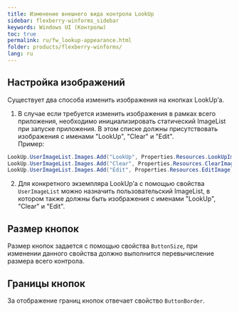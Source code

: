 ```yaml
---
title: Изменение внешнего вида контрола LookUp
sidebar: flexberry-winforms_sidebar
keywords: Windows UI (Контролы)
toc: true
permalink: ru/fw_lookup-appearance.html
folder: products/flexberry-winforms/
lang: ru
---
```


## Настройка изображений
Существует два способа изменить изображения на кнопках LookUp’а.

1. В случае если требуется изменить изображения в рамках всего приложения, необходимо инициализировать статический ImageList при запуске приложения. В этом списке должны присутствовать изображения с именами "LookUp", "Clear" и "Edit".
<br>Пример:<br>
```csharp
LookUp.UserImageList.Images.Add("LookUp", Properties.Resources.LookUpImage);
LookUp.UserImageList.Images.Add("Clear", Properties.Resources.ClearImage);
LookUp.UserImageList.Images.Add("Edit", Properties.Resources.EditImage);
```
2. Для конкретного экземпляра LookUp’а с помощью свойства `UserImageList` можно назначить пользовательский ImageList, в котором также должны быть изображения с именами "LookUp", "Clear" и "Edit".


## Размер кнопок
Размер кнопок задается с помощью свойства `ButtonSize`, при изменении данного свойства должно выполнится перевычисление размера всего контрола.

## Границы кнопок

За отображение границ кнопок отвечает свойство `ButtonBorder`.